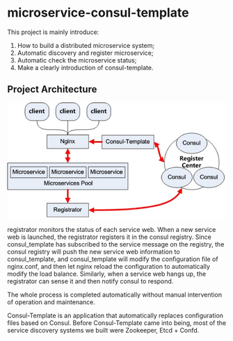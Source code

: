 # microservice-consul-template
This project is mainly introduce:
1. How to build a distributed microservice system;
2. Automatic discovery and register microservice;
3. Automatic check the microservice status;
4. Make a clearly introduction of consul-template.

## Project Architecture 
![image](https://github.com/fasimito/microservice-consul-template/blob/master/images/arche.jpg)

registrator monitors the status of each service web. When a new service web is launched, the registrator registers it in the consul registry. Since consul_template has subscribed to the service message on the registry, the consul registry will push the new service web information to consul_template, and consul_template will modify the configuration file of nginx.conf, and then let nginx reload the configuration to automatically modify the load balance. Similarly, when a service web hangs up, the registrator can sense it and then notify consul to respond. 

The whole process is completed automatically without manual intervention of operation and maintenance. 

Consul-Template is an application that automatically replaces configuration files based on Consul. Before Consul-Template came into being, most of the service discovery systems we built were Zookeeper, Etcd + Confd. 
